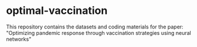 # optimal-vaccination
This repository contains the datasets and coding materials for the paper: "Optimizing pandemic response through vaccination strategies using neural networks" 
